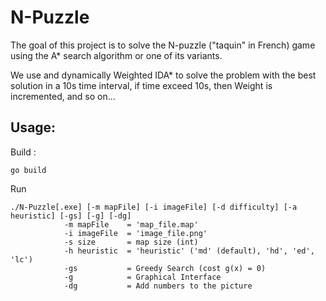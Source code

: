 # N-Puzzle
The goal of this project is to solve the N-puzzle ("taquin" in French) game using the A* search algorithm or one of its variants.

We use and dynamically Weighted IDA* to solve the problem with the best solution in a 10s time interval, if time exceed 10s, then Weight is incremented, and so on...

## Usage:
Build :
```
go build
```

Run
```
./N-Puzzle[.exe] [-m mapFile] [-i imageFile] [-d difficulty] [-a heuristic] [-gs] [-g] [-dg]
			-m mapFile    = 'map_file.map'
			-i imageFile  = 'image_file.png'
			-s size       = map size (int)
			-h heuristic  = 'heuristic' ('md' (default), 'hd', 'ed', 'lc')
			-gs           = Greedy Search (cost g(x) = 0)
			-g            = Graphical Interface
			-dg           = Add numbers to the picture
```